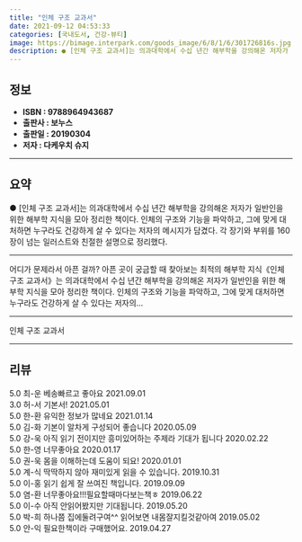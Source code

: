 ```yaml
---
title: "인체 구조 교과서"
date: 2021-09-12 04:53:33
categories: [국내도서, 건강-뷰티]
image: https://bimage.interpark.com/goods_image/6/8/1/6/301726816s.jpg
description: ● [인체 구조 교과서]는 의과대학에서 수십 년간 해부학을 강의해온 저자가 일반인을 위한 해부학 지식을 모아 정리한 책이다. 인체의 구조와 기능을 파악하고, 그에 맞게 대처하면 누구라도 건강하게 살 수 있다는 저자의 메시지가 담겼다. 각 장기와 부위를 160장이 넘는 일러스트와 친절한
---
```


## **정보**

- **ISBN : 9788964943687**
- **출판사 : 보누스**
- **출판일 : 20190304**
- **저자 : 다케우치 슈지**

------



## **요약**

●  [인체 구조 교과서]는 의과대학에서 수십 년간 해부학을 강의해온 저자가 일반인을 위한 해부학 지식을 모아 정리한 책이다. 인체의 구조와 기능을 파악하고, 그에 맞게 대처하면 누구라도 건강하게 살 수 있다는 저자의 메시지가 담겼다. 각 장기와 부위를 160장이 넘는 일러스트와 친절한 설명으로 정리했다.

------

어디가 문제라서 아픈 걸까?
아픈 곳이 궁금할 때 찾아보는 
최적의 해부학 지식《인체 구조 교과서》는 의과대학에서 수십 년간 해부학을 강의해온 저자가 일반인을 위한 해부학 지식을 모아 정리한 책이다. 인체의 구조와 기능을 파악하고, 그에 맞게 대처하면 누구라도 건강하게 살 수 있다는 저자의... 

------


인체 구조 교과서 

------


## **리뷰** 

5.0 최-운 베송빠르고 좋아요 2021.09.01 <br/>3.0 허-서 기본서! 2021.05.01 <br/>5.0 한-환 유익한 정보가 많네요 2021.01.14 <br/>5.0 김-화 기본이 알차게 구성되어 좋습니다 2020.05.09 <br/>5.0 강-욱 아직 읽기 전이지만 흥미있어하는 주제라 기대가 됩니다 2020.02.22 <br/>5.0 한-영 너무좋아요 2020.01.17 <br/>5.0 권-욱 몸을 이해하는데 도움이 되요! 2020.01.01 <br/>5.0 계-식 딱딱하지 않아 재미있게 읽을 수 있습니다. 2019.10.31 <br/>5.0 이-홍 읽기 쉽게 잘 쓰여진 책입니다. 2019.09.09 <br/>5.0 염-환 너무좋아요!!!필요할때마다보는책ㅎ 2019.06.22 <br/>5.0 이-수 아직 안읽어봤지만 기대됩니다. 2019.05.20 <br/>5.0 박-희 하나쯤 집에둘려구여^^
읽어보면 내몸잘지킬것같아여 2019.05.02 <br/>5.0 안-익 필요한책이라 구매했어요.
 2019.04.27 <br/>